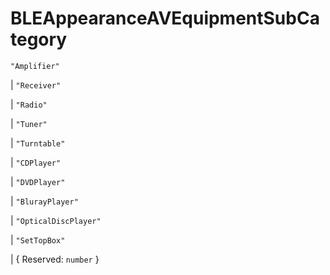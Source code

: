 # **BLEAppearanceAVEquipmentSubCategory**
`"Amplifier"`

|  `"Receiver"`

|  `"Radio"`

|  `"Tuner"`

|  `"Turntable"`

|  `"CDPlayer"`

|  `"DVDPlayer"`

|  `"BlurayPlayer"`

|  `"OpticalDiscPlayer"`

|  `"SetTopBox"`

|  {
  Reserved: `number`
}